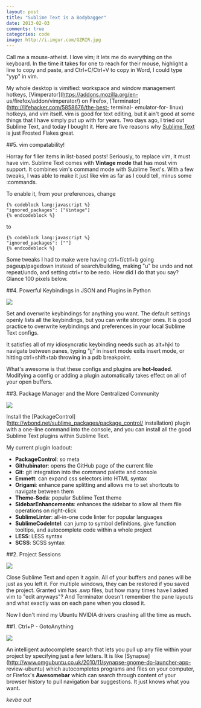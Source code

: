 ```yaml
---
layout: post
title: "Sublime Text is a Bodybagger"
date: 2013-02-03
comments: true
categories: code
image: http://i.imgur.com/GZRIR.jpg
---
```


Call me a mouse-atheist. I love vim; it lets me do everything on the
keyboard. In the time it takes for one to reach for their mouse, highlight a
line to copy and paste, and Ctrl+C/Ctrl+V to copy in Word, I could type "yyp"
in vim.

My whole desktop is vimified: workspace and window management hotkeys,
[Vimperator](https://addons.mozilla.org/en- us/firefox/addon/vimperator/) on
Firefox, [Terminator](http://lifehacker.com/5858676/the-best- terminal-
emulator-for- linux) hotkeys, and vim itself. vim is good for text editing, but
it ain't good at some things that I have simply put up with for years. Two days
ago, I tried out Sublime Text, and today I bought it. Here are five reasons why
[Sublime Text](http://sublimetext.com) is just Frosted Flakes great.

<!-- more -->

##5. vim compatability!

Horray for filler items in list-based posts! Seriously, to replace vim, it must
have vim. Sublime Text comes with **Vintage mode** that has most vim support. It
combines vim's command mode with Sublime Text's. With a few tweaks, I was able
to make it just like vim as far as I could tell, minus some :commands.

To enable it, from your preferences, change

    {% codeblock lang:javascript %}
    "ignored_packages": ["Vintage"]
    {% endcodeblock %}

to

    {% codeblock lang:javascript %}
    "ignored_packages": [""]
    {% endcodeblock %}

Some tweaks I had to make were having ctrl+f/ctrl+b going pageup/pagedown
instead of search/building, making "u" be undo and not repeat/undo, and setting
ctrl+r to be redo. How did I do that you say? Glance 100 pixels below.

##4. Powerful Keybindings in JSON and Plugins in Python

<img src="http://imgur.com/ZPD6qYh.png">

Set and overwrite keybindings for anything you want. The default settings
openly lists all the keybindings, but you can write stronger ones. It is good
practice to overwrite keybindings and preferences in your local Sublime Text
configs.

It satisfies all of my idiosyncratic keybinding needs such as alt+hjkl to
navigate between panes, typing "jj" in insert mode exits insert mode, or
hitting ctrl+shift+tab throwing in a pdb breakpoint.

What's awesome is that these configs and plugins are **hot-loaded**. Modifying
a config or adding a plugin automatically takes effect on all of your open
buffers.

##3. Package Manager and the More Centralized Community

<img src="http://i.imgur.com/xxLmMrh.png">

Install the [PackageControl](http://wbond.net/sublime_packages/package_control/
installation) plugin with a one-line command into the console, and you can
install all the good Sublime Text plugins within Sublime Text.

My current plugin loadout:

- **PackageControl**: so meta
- **Githubinator**: opens the GitHub page of the current file
- **Git**: git integration into the command palette and console
- **Emmett**: can expand css selectors into HTML syntax
- **Origami**: enhance pane splitting and allows me to set shortcuts to navigate
   between them
- **Theme-Soda**: popular Sublime Text theme
- **SidebarEnhancements**: enhances the sidebar to allow all them file operations
   on right-click
- **SublimeLinter**: all-in-one code linter for popular languages
- **SublimeCodeIntel**: can jump to symbol definitions, give function tooltips,
   and autocomplete code within a whole project
- **LESS**: LESS syntax
- **SCSS**: SCSS syntax

##2. Project Sessions

<img src="http://imgur.com/XDcPsSB.jpg">

Close Sublime Text and open it again. All of your buffers and panes will be just
as you left it. For multiple windows, they can be restored if you saved the
project. Granted vim has .swp files, but how many times have I asked vim to
"edit anyways"? And Terminator doesn't remember the pane layouts and what
exactly was on each pane when you closed it.

Now I don't mind my Ubuntu NVIDIA drivers crashing all the time as much.

##1. Ctrl+P - GotoAnything

<img src="http://i.imgur.com/hSApzuX.jpg">

An intelligent autocomplete search that lets you pull up any file within your
project by specifying just a few letters. It is like
[Synapse](http://www.omgubuntu.co.uk/2010/11/synapse-gnome-do-launcher-app-
review-ubuntu) which autocompletes programs and files on your computer, or
Firefox's **Awesomebar** which can search through content of your browser
history to pull navigation bar suggestions. It just knows what you want.

*kevba out*
